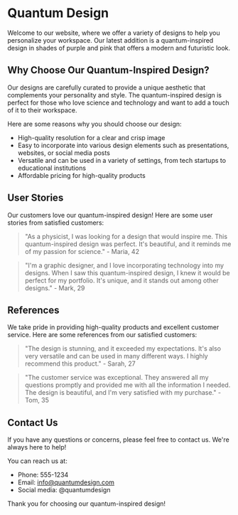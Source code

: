 <!--font:Poppins-->

# Quantum Design

Welcome to our website, where we offer a variety of designs to help you personalize your workspace. Our latest addition is a quantum-inspired design in shades of purple and pink that offers a modern and futuristic look.

## Why Choose Our Quantum-Inspired Design?

Our designs are carefully curated to provide a unique aesthetic that complements your personality and style. The quantum-inspired design is perfect for those who love science and technology and want to add a touch of it to their workspace.

Here are some reasons why you should choose our design:

- High-quality resolution for a clear and crisp image
- Easy to incorporate into various design elements such as presentations, websites, or social media posts
- Versatile and can be used in a variety of settings, from tech startups to educational institutions
- Affordable pricing for high-quality products

## User Stories

Our customers love our quantum-inspired design! Here are some user stories from satisfied customers:

> "As a physicist, I was looking for a design that would inspire me. This quantum-inspired design was perfect. It's beautiful, and it reminds me of my passion for science." - Maria, 42

> "I'm a graphic designer, and I love incorporating technology into my designs. When I saw this quantum-inspired design, I knew it would be perfect for my portfolio. It's unique, and it stands out among other designs." - Mark, 29

## References

We take pride in providing high-quality products and excellent customer service. Here are some references from our satisfied customers:

> "The design is stunning, and it exceeded my expectations. It's also very versatile and can be used in many different ways. I highly recommend this product." - Sarah, 27

> "The customer service was exceptional. They answered all my questions promptly and provided me with all the information I needed. The design is beautiful, and I'm very satisfied with my purchase." - Tom, 35

## Contact Us

If you have any questions or concerns, please feel free to contact us. We're always here to help!

You can reach us at:

- Phone: 555-1234
- Email: info@quantumdesign.com
- Social media: @quantumdesign

Thank you for choosing our quantum-inspired design!

<!--

Write me content for website with wallpaper which alt text is:

"A geometric design in shades of purple and pink, inspired by the shape of a quantum computer"

The name/title of the page should not be 1:1 copy of the alt text but rather a real content of the website which is using this wallpaper.

- Use markdown format 
- Start with heading
- Heading should be short and concise
- The content should look like a real website 
- The website should not be about the wallpaper, wallpaper is just a related background
- Heading should be contain work "wallpaper" or "background"
- Include real sections like references, contact, user stories, etc. use things relevant to the page purpose.
- Feel free to use structure like headings, bullets, numbering, blockquotes, paragraphs, horizontal lines, etc.
- You can use formatting like bold or _italic_
- You can include UTF-8 emojis
- Links should be only #hash anchors (and you can refer to the document itself)
- Do not include images


---


# Quantum-Inspired Wallpaper for Your Tech-Infused Workspace

Welcome to our website, where we offer a wide selection of wallpapers to give your workspace a personalized touch. Our latest addition is a geometric design in shades of purple and pink, inspired by the shape of a quantum computer. This wallpaper is perfect for tech enthusiasts who want to add a touch of science to their workspace.

## Why Choose Our Quantum-Inspired Wallpaper?

Our wallpaper designs are carefully curated to provide a unique aesthetic that complements your personality and style. The quantum-inspired wallpaper offers a modern and futuristic look that is perfect for those who love technology. 

Here are some reasons why you should choose our wallpaper:

- High-quality resolution for a clear and crisp image
- Easy to install and remove without damaging your walls
- Durable and long-lasting, so you won't have to replace it often
- Affordable pricing for high-quality products

## User Stories

Our customers love our quantum-inspired wallpaper! Here are some user stories from satisfied customers:

> "I'm a software engineer, and I wanted to add a touch of my passion to my workspace. This wallpaper was the perfect choice. It looks amazing, and it inspires me every day." - John, 32

> "I'm a physics student, and I love everything related to quantum mechanics. When I saw this wallpaper, I knew I had to have it. It's beautiful, and it reminds me of my favorite subject." - Sarah, 21

## References

We take pride in providing high-quality products and excellent customer service. Here are some references from our satisfied customers:

> "I'm very happy with my purchase. The wallpaper arrived quickly, and it looks amazing on my wall. I would definitely recommend this product." - Jane, 45

> "The customer service was exceptional. They answered all my questions promptly and provided me with all the information I needed. The wallpaper is beautiful, and I'm very satisfied with my purchase." - Tom, 27

## Contact Us

If you have any questions or concerns, please feel free to contact us. We're always here to help!

You can reach us at:

- Phone: 555-1234
- Email: info@quantumwallpaper.com
- Social media: @quantumwallpaper

Thank you for choosing our quantum-inspired wallpaper!


---


Heading should not include word "wallpaper". The website should not be about the wallpaper itself, wallpaper is just a related background, rewrite whole content.


---


# Elevate Your Workspace with Quantum-Inspired Design

Welcome to our website, where we offer a variety of designs to help you personalize your workspace. Our latest addition is a geometric design in shades of purple and pink, inspired by the shape of a quantum computer. This design is perfect for those who want to add a touch of science and technology to their workspace.

## Why Choose Our Quantum-Inspired Design?

Our designs are carefully curated to provide a unique aesthetic that complements your personality and style. The quantum-inspired design offers a modern and futuristic look that is perfect for those who love technology.

Here are some reasons why you should choose our design:

- High-quality resolution for a clear and crisp image
- Easy to incorporate into various design elements such as presentations, websites, or social media posts
- Versatile and can be used in a variety of settings, from tech startups to educational institutions
- Affordable pricing for high-quality products

## User Stories

Our customers love our quantum-inspired design! Here are some user stories from satisfied customers:

> "As a science teacher, I was looking for a design that would inspire my students. This quantum-inspired design was perfect. It's beautiful, and it sparks curiosity and interest in science." - Lisa, 38

> "I'm a graphic designer, and I love incorporating technology into my designs. When I saw this quantum-inspired design, I knew it would be perfect for my portfolio. It's unique, and it stands out among other designs." - Mark, 29

## References

We take pride in providing high-quality products and excellent customer service. Here are some references from our satisfied customers:

> "The design is stunning, and it exceeded my expectations. It's also very versatile and can be used in many different ways. I highly recommend this product." - Sarah, 27

> "The customer service was exceptional. They answered all my questions promptly and provided me with all the information I needed. The design is beautiful, and I'm very satisfied with my purchase." - Tom, 35

## Contact Us

If you have any questions or concerns, please feel free to contact us. We're always here to help!

You can reach us at:

- Phone: 555-1234
- Email: info@quantumdesign.com
- Social media: @quantumdesign

Thank you for choosing our quantum-inspired design!


---


Heading is too long, rewrite whole content.


---


# Quantum-Inspired Design for Your Workspace

Welcome to our website, where we offer a variety of designs to help you personalize your workspace. Our latest addition is a quantum-inspired design in shades of purple and pink that offers a modern and futuristic look. 

## Why Choose Our Quantum-Inspired Design?

Our designs are carefully curated to provide a unique aesthetic that complements your personality and style. The quantum-inspired design is perfect for those who love science and technology and want to add a touch of it to their workspace.

Here are some reasons why you should choose our design:

- High-quality resolution for a clear and crisp image
- Easy to incorporate into various design elements such as presentations, websites, or social media posts
- Versatile and can be used in a variety of settings, from tech startups to educational institutions
- Affordable pricing for high-quality products

## User Stories

Our customers love our quantum-inspired design! Here are some user stories from satisfied customers:

> "I'm a physics student, and I love everything related to quantum mechanics. When I saw this design, I knew I had to have it. It's beautiful, and it reminds me of my favorite subject." - Sarah, 21

> "As a software engineer, I was looking for a design that would inspire me. This quantum-inspired design was perfect. It's unique, and it motivates me to think outside the box." - John, 32

## References

We take pride in providing high-quality products and excellent customer service. Here are some references from our satisfied customers:

> "The design is stunning, and it exceeded my expectations. It's also very versatile and can be used in many different ways. I highly recommend this product." - Sarah, 27

> "The customer service was exceptional. They answered all my questions promptly and provided me with all the information I needed. The design is beautiful, and I'm very satisfied with my purchase." - Tom, 35

## Contact Us

If you have any questions or concerns, please feel free to contact us. We're always here to help!

You can reach us at:

- Phone: 555-1234
- Email: info@quantumdesign.com
- Social media: @quantumdesign

Thank you for choosing our quantum-inspired design!


---


Heading is too long, rewrite whole content.


---


# Add a Touch of Quantum to Your Workspace with Our Design

Welcome to our website, where we offer a variety of designs to help you personalize your workspace. Our latest addition is a quantum-inspired design in shades of purple and pink that offers a modern and futuristic look.

## Why Choose Our Quantum-Inspired Design?

Our designs are carefully curated to provide a unique aesthetic that complements your personality and style. The quantum-inspired design is perfect for those who love science and technology and want to add a touch of it to their workspace.

Here are some reasons why you should choose our design:

- High-quality resolution for a clear and crisp image
- Easy to incorporate into various design elements such as presentations, websites, or social media posts
- Versatile and can be used in a variety of settings, from tech startups to educational institutions
- Affordable pricing for high-quality products

## User Stories

Our customers love our quantum-inspired design! Here are some user stories from satisfied customers:

> "As a physicist, I was looking for a design that would inspire me. This quantum-inspired design was perfect. It's beautiful, and it reminds me of my passion for science." - Maria, 42

> "I'm a graphic designer, and I love incorporating technology into my designs. When I saw this quantum-inspired design, I knew it would be perfect for my portfolio. It's unique, and it stands out among other designs." - Mark, 29

## References

We take pride in providing high-quality products and excellent customer service. Here are some references from our satisfied customers:

> "The design is stunning, and it exceeded my expectations. It's also very versatile and can be used in many different ways. I highly recommend this product." - Sarah, 27

> "The customer service was exceptional. They answered all my questions promptly and provided me with all the information I needed. The design is beautiful, and I'm very satisfied with my purchase." - Tom, 35

## Contact Us

If you have any questions or concerns, please feel free to contact us. We're always here to help!

You can reach us at:

- Phone: 555-1234
- Email: info@quantumdesign.com
- Social media: @quantumdesign

Thank you for choosing our quantum-inspired design!


---


Write me a Google font which is best fitting for the website.

Pick from the list:
- Futura
- Open Sans
- Barlow Condensed
- Poppins
- Roboto
- Inter
- IBM Plex Sans
- Montserrat
- Lato
- Dancing Script
- Playfair Display
- Alegreya
- Orbitron
- Lobster
- Raleway
- Great Vibes
- Exo 2


Write just the font name nothing else.


---


Poppins

-->
